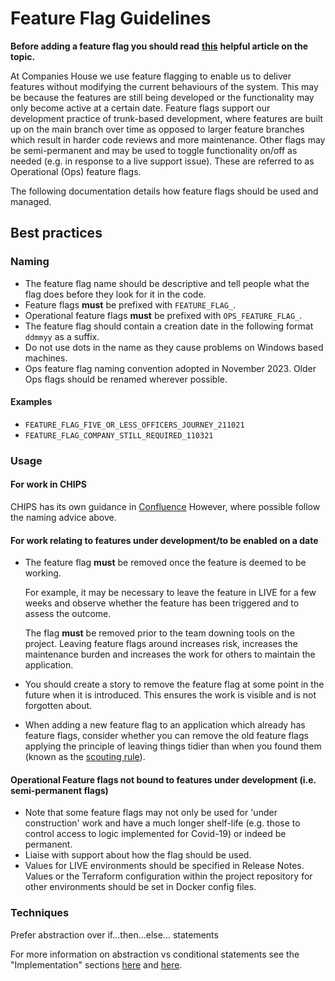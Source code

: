 # Feature Flag Guidelines

**Before adding a feature flag you should read**
**[this](https://martinfowler.com/articles/feature-toggles.html)**
**helpful article on the topic.**

At Companies House we use feature flagging to enable us to deliver features
without modifying the current behaviours of the system. This may be because
the features are still being developed or the functionality
may only become active at a certain date. Feature flags support our development
practice of trunk-based development, where features are built up on the main
branch over time as opposed to larger feature branches which result in harder
code reviews and more maintenance. Other flags may be semi-permanent and may be
used to toggle functionality on/off as
needed (e.g. in response to a live support issue). These are referred to as Operational (Ops) feature flags.

The following documentation details how feature flags should be used and
managed.

## Best practices

### Naming

* The feature flag name should be descriptive and tell people what the flag
  does before they look for it in the code.
* Feature flags **must** be prefixed with `FEATURE_FLAG_`.
* Operational feature flags **must** be prefixed with `OPS_FEATURE_FLAG_`.
* The feature flag should contain a creation date in the following format
  `ddmmyy` as a suffix.
* Do not use dots in the name as they cause problems on Windows based machines.
* Ops feature flag naming convention adopted in November 2023. Older Ops flags should be renamed wherever possible.

#### Examples

* `FEATURE_FLAG_FIVE_OR_LESS_OFFICERS_JOURNEY_211021`
* `FEATURE_FLAG_COMPANY_STILL_REQUIRED_110321`

### Usage

#### For work in CHIPS

CHIPS has its own guidance in
[Confluence](https://companieshouse.atlassian.net/wiki/spaces/DEV/pages/100238110/CHIPS+feature+flagging)
However, where possible follow the naming advice above.

#### For work relating to features under development/to be enabled on a date

* The feature flag **must** be removed once the feature is deemed to be
  working.

  For example, it may be necessary to leave the feature in LIVE for a few
  weeks and observe whether the feature has been triggered and to assess the
  outcome.

  The flag **must** be removed prior to the team downing tools on the project.
  Leaving feature flags around increases risk, increases the maintenance
  burden and increases the work for others to maintain the application.
* You should create a story to remove the feature flag at some point in the
  future when it is introduced. This ensures the work is visible and is
  not forgotten about.
* When adding a new feature flag to an application which already has
  feature flags, consider whether you can remove the old feature flags
  applying the principle of leaving things tidier than when you found them
  (known as the
  [scouting rule](https://auth0.com/blog/a-scout-approach-to-software-development/)).

#### Operational Feature flags not bound to features under development (i.e. semi-permanent flags)

* Note that some feature flags may not only be used for 'under construction'
  work and have a much longer shelf-life (e.g. those to control access to logic
  implemented for Covid-19) or indeed be permanent.
* Liaise with support about how the flag should be used.
* Values for LIVE environments should be specified in Release Notes. Values or
  the Terraform configuration within the project repository for
  other environments should be set in Docker config files.

### Techniques

Prefer abstraction over if...then...else... statements

For more information on abstraction vs conditional statements see the
"Implementation" sections
[here](https://trunkbaseddevelopment.com/feature-flags/#implementation) and
[here](https://martinfowler.com/articles/feature-toggles.html#ImplementationTechniques).
